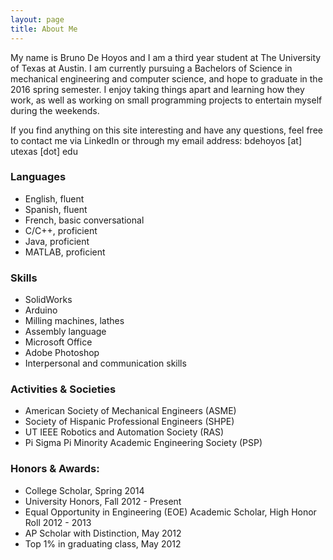 ```yaml
---
layout: page
title: About Me
---
```


My name is Bruno De Hoyos and I am a third year student at The University of Texas at Austin. I am currently pursuing a Bachelors of Science in mechanical engineering and computer science, and hope to graduate in the 2016 spring semester. I enjoy taking things apart and learning how they work, as well as working on small programming projects to entertain myself during the weekends.

If you find anything on this site interesting and have any questions, feel free to contact me via LinkedIn or through my email address: bdehoyos [at] utexas [dot] edu

### Languages
- English, fluent
- Spanish, fluent
- French, basic conversational
- C/C++, proficient
- Java, proficient
- MATLAB, proficient

### Skills
- SolidWorks
- Arduino
- Milling machines, lathes
- Assembly language
- Microsoft Office
- Adobe Photoshop
- Interpersonal and communication skills

### Activities & Societies

- American Society of Mechanical Engineers (ASME)
- Society of Hispanic Professional Engineers (SHPE)
- UT IEEE Robotics and Automation Society (RAS)
- Pi Sigma Pi Minority Academic Engineering Society (PSP)

### Honors & Awards:

- College Scholar, Spring 2014
- University Honors, Fall 2012 - Present
- Equal Opportunity in Engineering (EOE) Academic Scholar, High Honor Roll 2012 - 2013
- AP Scholar with Distinction, May 2012
- Top 1% in graduating class, May 2012